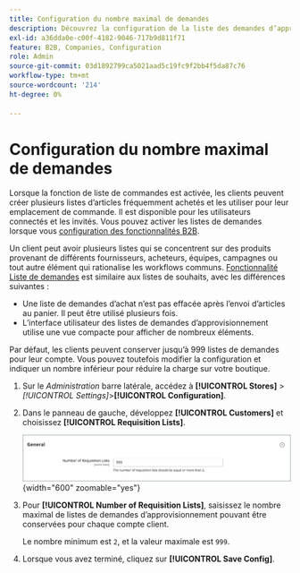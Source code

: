 ```yaml
---
title: Configuration du nombre maximal de demandes
description: Découvrez la configuration de la liste des demandes d’approvisionnement, qui contrôle le nombre maximal pouvant être conservé pour chaque compte client.
exl-id: a36dda0e-c00f-4182-9046-717b9d811f71
feature: B2B, Companies, Configuration
role: Admin
source-git-commit: 03d1892799ca5021aad5c19fc9f2bb4f5da87c76
workflow-type: tm+mt
source-wordcount: '214'
ht-degree: 0%

---
```


# Configuration du nombre maximal de demandes

Lorsque la fonction de liste de commandes est activée, les clients peuvent créer plusieurs listes d’articles fréquemment achetés et les utiliser pour leur emplacement de commande. Il est disponible pour les utilisateurs connectés et les invités. Vous pouvez activer les listes de demandes lorsque vous [configuration des fonctionnalités B2B](enable-basic-features.md).

Un client peut avoir plusieurs listes qui se concentrent sur des produits provenant de différents fournisseurs, acheteurs, équipes, campagnes ou tout autre élément qui rationalise les workflows communs. [Fonctionnalité Liste de demandes](requisition-lists.md) est similaire aux listes de souhaits, avec les différences suivantes :

- Une liste de demandes d’achat n’est pas effacée après l’envoi d’articles au panier. Il peut être utilisé plusieurs fois.
- L’interface utilisateur des listes de demandes d’approvisionnement utilise une vue compacte pour afficher de nombreux éléments.

Par défaut, les clients peuvent conserver jusqu’à 999 listes de demandes pour leur compte. Vous pouvez toutefois modifier la configuration et indiquer un nombre inférieur pour réduire la charge sur votre boutique.

1. Sur le _Administration_ barre latérale, accédez à **[!UICONTROL Stores]** > _[!UICONTROL Settings]_>**[!UICONTROL Configuration]**.

1. Dans le panneau de gauche, développez **[!UICONTROL Customers]** et choisissez **[!UICONTROL Requisition Lists]**.

   ![Listes de demandes - paramètre général](./assets/requisition-lists-general.png){width="600" zoomable="yes"}

1. Pour **[!UICONTROL Number of Requisition Lists]**, saisissez le nombre maximal de listes de demandes d’approvisionnement pouvant être conservées pour chaque compte client.

   Le nombre minimum est `2`, et la valeur maximale est `999`.

1. Lorsque vous avez terminé, cliquez sur **[!UICONTROL Save Config]**.
